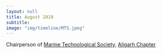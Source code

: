 ```yaml
---
layout: null
title: August 2019
subtitle:
image: "img/timeline/MTS.jpeg"
---
```

Chairperson of <a href = "https://www.mtsociety.org/" target = "_blank">Marine Technological Society</a>, <a href = "http://auvzhcet.in/mts.html" target = "_blank">Aligarh Chapter</a>

